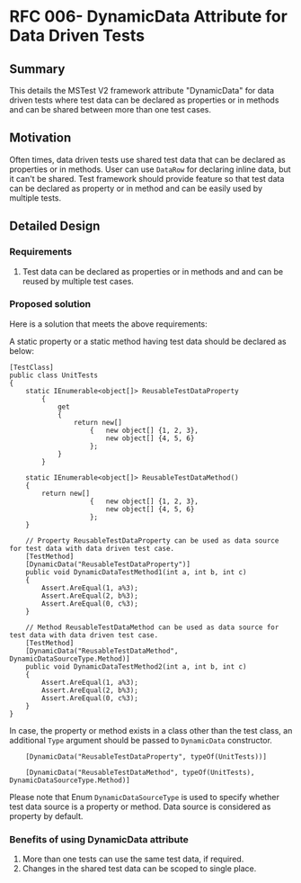 # RFC 006- DynamicData Attribute for Data Driven Tests

## Summary
This details the MSTest V2 framework attribute "DynamicData" for data driven tests where test data can be declared as properties or in methods and can be shared between more than one test cases.

## Motivation
Often times, data driven tests use shared test data that can be declared as properties or in methods. User can use `DataRow` for declaring inline data, but it can't be shared. Test framework should provide feature so that test data can be declared as property or in method and can be easily used by multiple tests.

## Detailed Design

### Requirements
1. Test data can be declared as properties or in methods and and can be reused by multiple test cases.

### Proposed solution
Here is a solution that meets the above requirements:

A static property or a static method having test data should be declared as below:
```
[TestClass]
public class UnitTests
{
    static IEnumerable<object[]> ReusableTestDataProperty
        {
            get
            {
                return new[]
                    {   new object[] {1, 2, 3},
                        new object[] {4, 5, 6}
                    };
            }
        }

    static IEnumerable<object[]> ReusableTestDataMethod()
    {
        return new[]
                    {   new object[] {1, 2, 3},
                        new object[] {4, 5, 6}
                    }; 
    }

    // Property ReusableTestDataProperty can be used as data source for test data with data driven test case.
    [TestMethod]
    [DynamicData("ReusableTestDataProperty")]
    public void DynamicDataTestMethod1(int a, int b, int c)
    {
        Assert.AreEqual(1, a%3);
        Assert.AreEqual(2, b%3);
        Assert.AreEqual(0, c%3);
    }

    // Method ReusableTestDataMethod can be used as data source for test data with data driven test case.
    [TestMethod]
    [DynamicData("ReusableTestDataMethod", DynamicDataSourceType.Method)]
    public void DynamicDataTestMethod2(int a, int b, int c)
    {
        Assert.AreEqual(1, a%3);
        Assert.AreEqual(2, b%3);
        Assert.AreEqual(0, c%3);
    }
}
```

In case, the property or method exists in a class other than the test class, an additional `Type` argument should be passed to `DynamicData` constructor.

```
    [DynamicData("ReusableTestDataProperty", typeOf(UnitTests))]

    [DynamicData("ReusableTestDataMethod", typeOf(UnitTests), DynamicDataSourceType.Method)]
```
Please note that Enum `DynamicDataSourceType` is used to specify whether test data source is a property or method.
Data source is considered as property by default.

### Benefits of using DynamicData attribute
1. More than one tests can use the same test data, if required.
2. Changes in the shared test data can be scoped to single place.
